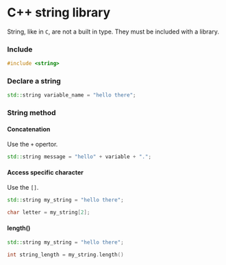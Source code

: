 # C++ string library

String, like in `C`, are not a built in type. They must be included with 
a library.

### Include

```cpp
#include <string>
```

### Declare a string

```cpp
std::string variable_name = "hello there";
```

### String method

#### Concatenation

Use the `+` opertor.


```cpp
std::string message = "hello" + variable + ".";
```


#### Access specific character

Use the `[]`.


```cpp
std::string my_string = "hello there";

char letter = my_string[2];
```


#### length()


```cpp
std::string my_string = "hello there";

int string_length = my_string.length()
```


